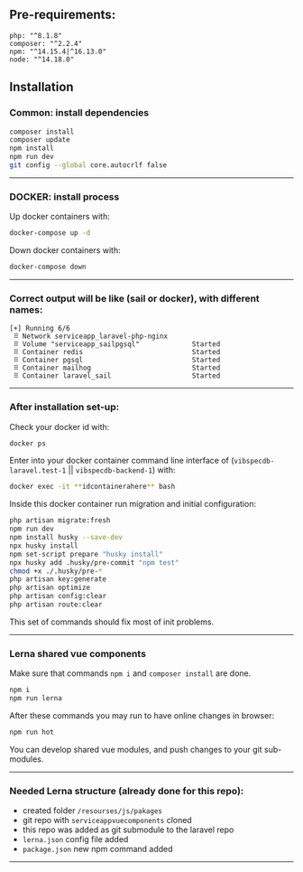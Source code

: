 ## **Pre-requirements:** 

```
php: "^8.1.8"
composer: "^2.2.4"
npm: "^14.15.4|^16.13.0"
node: "^14.18.0"
```

## **Installation**

### **Common**: install dependencies 
```bash
composer install
composer update
npm install 
npm run dev
git config --global core.autocrlf false
```

---

### **DOCKER**: install process
Up docker containers with:
```bash
docker-compose up -d
```

Down docker containers with: 
```bash
docker-compose down
```
---

### **Correct output** will be like (sail or docker), with different names: 
```
[+] Running 6/6
 ⠿ Network serviceapp_laravel-php-nginx
 ⠿ Volume "serviceapp_sailpgsql"             Started
 ⠿ Container redis                           Started
 ⠿ Container pgsql                           Started
 ⠿ Container mailhog                         Started
 ⠿ Container laravel_sail                    Started
 ```

---

### **After installation** set-up:
Check your docker id with: 
```bash
docker ps
```

Enter into your docker container command line interface of (`vibspecdb-laravel.test-1` || `vibspecdb-backend-1`) with: 
```bash
docker exec -it **idcontainerahere** bash
```

Inside this docker container run migration and initial configuration: 
```bash
php artisan migrate:fresh
npm run dev
npm install husky --save-dev
npx husky install
npm set-script prepare "husky install"
npx husky add .husky/pre-commit "npm test"
chmod +x ./.husky/pre-*
php artisan key:generate
php artisan optimize
php artisan config:clear
php artisan route:clear 
```
This set of commands should fix most of init problems.

---
### Lerna shared vue components

Make sure that commands `npm i` and `composer install` are done. 

```bash
npm i
npm run lerna
```
After these commands you may run to have online changes in browser:
```bash
npm run hot
```
You can develop shared vue modules, and push changes to your git sub-modules. 

---

### Needed Lerna structure (already done for this repo): 

- created folder `/resourses/js/pakages`
- git repo  with `serviceappvuecomponents` cloned 
- this repo was added as git submodule to the laravel repo
- `lerna.json` config file added 
- `package.json` new npm command added

---





